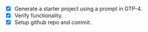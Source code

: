 - [X] Generate a starter project using a prompt in GTP-4.
- [X] Verify functionality.
- [X] Setup github repo and commit.
